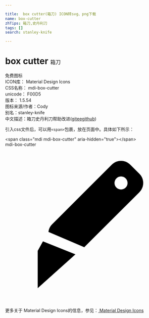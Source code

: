 ```yaml
---

title:  box cutter(箱刀) ICON转svg、png下载
name: box-cutter
zhTips: 箱刀,史丹利刀
tags: []
search: stanley-knife

---
```


# box cutter  <small style="font-size: 60%;font-weight: 100">箱刀</small>


<div class="detail-page">
<p>
<span><span class="badge-success badge">免费图标</span> </span>
<br/>
<span>
ICON库：
<span class="badge-secondary badge">Material Design Icons</span> 
</span>
<br/>
<span>
CSS名称：
<span class="badge-secondary badge">mdi-box-cutter</span> 
</span>
<br/>
<span>
unicode：
<span class="badge-secondary badge">F00D5</span> 
<copy-btn content='F00D5' btn-title=""></copy-btn>
<copy-btn :content='String.fromCodePoint(parseInt("F00D5", 16))' btn-title="复制U"></copy-btn>
</span>
<br/>
<span>
版本：
<span class="badge-secondary badge">1.5.54</span> 
</span>
<br/>
<span>图标来源/作者：<span class="badge-light badge">Cody</span></span> 
<br/>
<span>别名：<span class="badge-light badge">stanley-knife</span></span><br/><span class="zh-detail">中文描述：<span class="badge-primary badge">箱刀</span><span class="badge-primary badge">史丹利刀</span><span class="help-link"><span>帮助改进</span>(<a href="https://gitee.com/liuwave/icon-helper/edit/master/json/material/box-cutter.json" target="_blank" rel="noopener noreferrer">gitee</a><a href="https://github.com/liuwave/icon-helper/edit/master/json/material/box-cutter.json" target="_blank" rel="noopener noreferrer">github</a></span>)</span><br/>
</p>
</div>
<div class="alert alert-dark">
  <i class="mdi mdi-box-cutter mdi-48px"></i>
  <i class="mdi mdi-box-cutter mdi-36px"></i>
  <i class="mdi mdi-box-cutter mdi-24px"></i>
  <i class="mdi mdi-box-cutter mdi-18px"></i>
</div>
<div>
  <p>引入css文件后，可以用<code>&lt;span&gt;</code>包裹，放在页面中。具体如下所示：    
  </p>
  <div class="alert alert-primary" style="font-size: 14px">
    &lt;span class="mdi mdi-box-cutter" aria-hidden="true"&gt;&lt;/span&gt;
    <copy-btn content='<span class="mdi mdi-box-cutter" aria-hidden="true"></span>'></copy-btn>
  </div>
  <div class="alert alert-secondary">
    <i class="mdi mdi-box-cutter"
    style="font-size: 24px"
    aria-hidden="true"></i> mdi-box-cutter
    <copy-btn content="mdi-box-cutter" btn-title="复制图标名称"></copy-btn>
  </div>
</div>
<div id="svg" class="svg-wrap">
<svg xmlns="http://www.w3.org/2000/svg" viewBox="0 0 24 24"><path d="M7.22,11.91C6.89,12.24 6.71,12.65 6.66,13.08L12.17,15.44L20.66,6.96C21.44,6.17 21.44,4.91 20.66,4.13L19.24,2.71C18.46,1.93 17.2,1.93 16.41,2.71L7.22,11.91M5,16V21.75L10.81,16.53L5.81,14.53L5,16M17.12,4.83C17.5,4.44 18.15,4.44 18.54,4.83C18.93,5.23 18.93,5.86 18.54,6.25C18.15,6.64 17.5,6.64 17.12,6.25C16.73,5.86 16.73,5.23 17.12,4.83Z" /></svg>
</div>
<detail full-name='mdi-box-cutter'></detail>
    
<div><p>更多关于 Material Design Icons的信息，参见：<a target="_blank" href="https://iconhelper.cn/material.html"> Material Design Icons</a>
</p></div>
